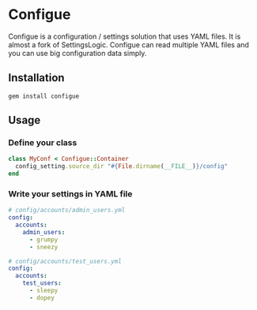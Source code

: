 # Configue
Configue is a configuration / settings solution that uses YAML files.
It is almost a fork of SettingsLogic.
Configue can read multiple YAML files and you can use big configuration data
simply.

## Installation
```
gem install configue
```

## Usage
### Define your class
```ruby
class MyConf < Configue::Container
  config_setting.source_dir "#{File.dirname(__FILE__)}/config"
end
```

### Write your settings in YAML file
```yaml
# config/accounts/admin_users.yml
config:
  accounts:
    admin_users:
      - grumpy
      - sneezy
```
```yaml
# config/accounts/test_users.yml
config:
  accounts:
    test_users:
      - sleepy
      - dopey
```
    

